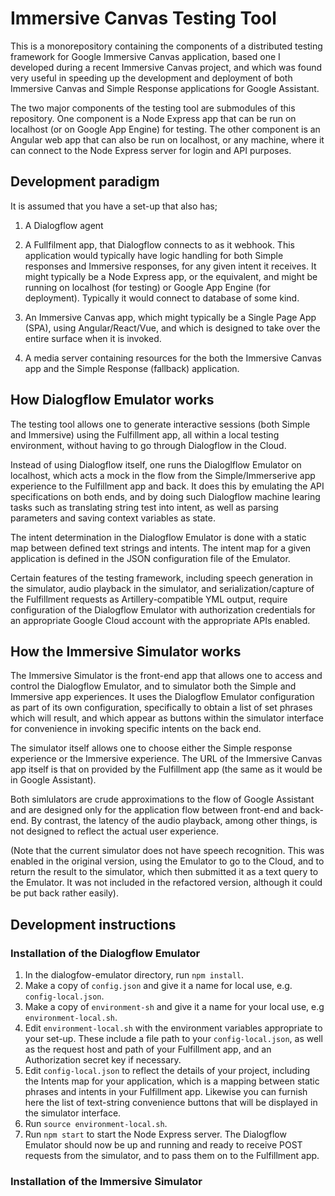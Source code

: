 # Immersive Canvas Testing Tool

This is a monorepository containing the components of a distributed testing framework for Google Immersive Canvas application, based one I developed during a recent Immersive Canvas project, and which was found very useful in speeding up the development and deployment of both Immersive Canvas and Simple Response applications for Google Assistant.

The two major components of the testing tool are submodules of this repository. One component is a Node Express app that can be run on localhost (or on Google App Engine) for testing. The other component is an Angular web app that can also be run on localhost, or any machine, where it can connect to the Node Express server for login and API purposes.

## Development paradigm

It is assumed that you have a set-up that also has;

1. A Dialogflow agent

2. A Fullfilment app, that Dialogflow connects to as it webhook. This application would typically have logic handling for both Simple responses and Immersive responses, for any given intent it receives. It might typically be a Node Express app, or the equivalent, and might be running on localhost (for testing) or Google App Engine (for deployment).  Typically it would connect to database of some kind.

2. An Immersive Canvas app, which might typically be a Single Page App (SPA), using Angular/React/Vue, and which is designed to take over the entire surface when it is invoked. 

3. A media server containing resources for the both the Immersive Canvas app and the Simple Response (fallback) application.

## How Dialogflow Emulator works

The testing tool allows one to generate interactive sessions (both Simple and Immersive) using the Fulfillment app, all within a local testing environment, without having to go through Dialogflow in the Cloud.

Instead of using Dialogflow itself, one runs the Dialoglflow Emulator on localhost, which acts a mock in the flow from the Simple/Immerserive app experience to the Fulfillment app and back. It does this by emulating the API specifications on both ends, and by doing such Dialogflow machine learing tasks such as translating string test into intent, as well as parsing parameters and saving context variables as state.

The intent determination in the Dialogflow Emulator is done with a static map between defined text strings and intents. The intent map for a given application is defined in the JSON configuration file of the Emulator.  

Certain features of the testing framework, including speech generation in the simulator, audio playback in the simulator, and serialization/capture of the Fulfillment requests as Artillery-compatible YML output, require configuration of the Dialogflow Emulator with authorization credentials for an appropriate Google Cloud account with the appropriate APIs enabled.

## How the Immersive Simulator works

The Immersive Simulator is the front-end app that allows one to access and control the Dialogflow Emulator, and to simulator both the Simple and Immersive app experiences. It uses the Dialogflow Emulator configuration as part of its own configuration, specifically to obtain a list of set phrases which will result, and which appear as buttons within the simulator interface for convenience in invoking specific intents on the back end.

The simulator itself allows one to choose either the Simple response experience or the Immersive experience. The URL of the Immersive Canvas app itself is that on provided by the Fulfillment app (the same as it would be in Google Assistant).

Both simlulators are crude approximations to the flow of Google Assistant and are designed only for the application flow between front-end and back-end. By contrast, the latency of the audio playback, among other things, is not designed to reflect the actual user experience.

(Note that the current simulator does not have speech recognition. This was enabled in the original version, using the Emulator to go to the Cloud, and to return the result to the simulator, which then submitted it as a text query to the Emulator. It was not included in the refactored version, although it could be put back rather easily).

## Development instructions

### Installation of the Dialogflow Emulator

1. In the dialogfow-emulator directory, run `npm install`.
2. Make a copy of `config.json` and give it a name for local use, e.g. `config-local.json`.
3. Make a copy of `environment-sh` and give it a name for your local use, e.g `environment-local.sh`.
4. Edit `environment-local.sh` with the environment variables appropriate to your set-up. These include a file path to your `config-local.json`, as well as the request host and path of your Fulfillment app, and an Authorization secret key if necessary.
5. Edit `config-local.json` to reflect the details of your project, including the Intents map for your application, which is a mapping between static phrases and intents in your Fulfillment app. Likewise you can furnish here the list of text-string convenience buttons that will be displayed in the simulator interface. 
6. Run `source environment-local.sh`.
7. Run `npm start` to start the Node Express server. The Dialogflow Emulator should now be up and running and ready to receive POST requests from the simulator, and to pass them on to the Fulfillment app.


### Installation of the Immersive Simulator









